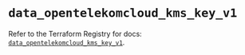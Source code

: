 # `data_opentelekomcloud_kms_key_v1`

Refer to the Terraform Registry for docs: [`data_opentelekomcloud_kms_key_v1`](https://registry.terraform.io/providers/opentelekomcloud/opentelekomcloud/1.36.40/docs/data-sources/kms_key_v1).
